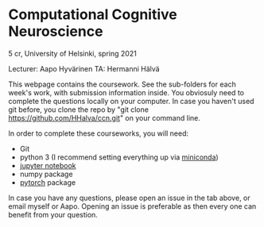 # Computational Cognitive Neuroscience 
5 cr, University of Helsinki, spring 2021

Lecturer: Aapo Hyvärinen TA: Hermanni Hälvä

This webpage contains the coursework. See the sub-folders for each week's work, with submission information inside.
You obviosuly need to complete the questions locally on your computer. In case you haven't used git before, you clone the repo
by "git clone https://github.com/HHalva/ccn.git" on your command line. 

In order to complete these courseworks, you will need:
  - Git
  - python 3 (I recommend setting everything up via [miniconda](https://docs.conda.io/en/latest/miniconda.html))
  - [jupyter notebook](https://jupyter.org/)
  - numpy package
  - [pytorch](https://pytorch.org/) package
  
In case you have any questions, please open an issue in the tab above, or email myself or Aapo. Opening an issue is preferable as then every one can benefit from your question.
